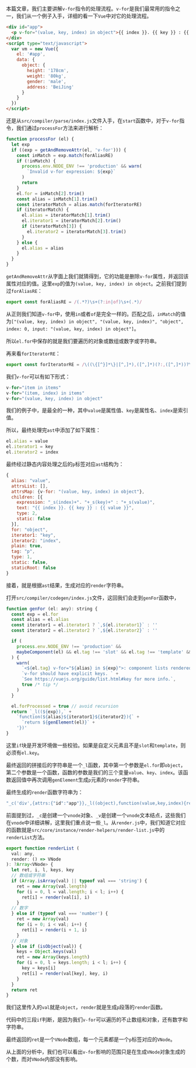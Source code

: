 本篇文章，我们主要讲解`v-for`指令的处理流程。`v-for`是我们最常用的指令之一，我们从一个例子入手，详细的看一下`Vue`中对它的处理流程。

```HTML
<div id="app">
  <p v-for="(value, key, index) in object">{{ index }}. {{ key }} : {{ value }}</p>
</div>
<script type="text/javascript">
  var vm = new Vue({
    el: '#app',
    data: {
      object: {
        height: '178cm',
        weight: '80kg',
        gender: 'male',
        address: 'BeiJing'
      }
    }
  })
</script>
```

还是从`src/compiler/parse/index.js`文件入手，在`start`函数中，对于`v-for`指令，我们通过`processFor`方法来进行解析：

```JavaScript
function processFor (el) {
  let exp
  if ((exp = getAndRemoveAttr(el, 'v-for'))) {
    const inMatch = exp.match(forAliasRE)
    if (!inMatch) {
      process.env.NODE_ENV !== 'production' && warn(
        `Invalid v-for expression: ${exp}`
      )
      return
    }
    el.for = inMatch[2].trim()
    const alias = inMatch[1].trim()
    const iteratorMatch = alias.match(forIteratorRE)
    if (iteratorMatch) {
      el.alias = iteratorMatch[1].trim()
      el.iterator1 = iteratorMatch[2].trim()
      if (iteratorMatch[3]) {
        el.iterator2 = iteratorMatch[3].trim()
      }
    } else {
      el.alias = alias
    }
  }
}
```

`getAndRemoveAttr`从字面上我们就猜得到，它的功能是删除`v-for`属性，并返回该属性对应的值。这里`exp`的值为`(value, key, index) in object`。之前我们提到过`forAliasRE`：

```JavaScript
export const forAliasRE = /(.*?)\s+(?:in|of)\s+(.*)/
```

从正则我们知道`v-for`中，使用`in`或者`of`是完全一样的。匹配之后，`inMatch`的值为`["(value, key, index) in object", "(value, key, index)", "object", index: 0, input: "(value, key, index) in object"]`。

所以`el.for`中保存的就是我们要遍历的对象或数组或数字或字符串。

再来看`forIteratorRE`：

```JavaScript
export const forIteratorRE = /\((\{[^}]*\}|[^,]*),([^,]*)(?:,([^,]*))?\)/
```

我们`v-for`可以有如下形式：

```JavaScript
v-for="item in items"
v-for="(item, index) in items"
v-for="(value, key, index) in object"
```

我们的例子中，是最全的一种，其中`value`是属性值、`key`是属性名、`index`是索引值。

所以，最终处理完`ast`中添加了如下属性：

```JavaScript
el.alias = value
el.iterator1 = key
el.iterator2 = index
```

最终经过静态内容处理之后的`p`标签对应`ast`结构为：

```JavaScript
{
  alias: "value",
  attrsList: [],
  attrsMap: {v-for: "(value, key, index) in object"},
  children: [{
    expression: "_s(index)+". "+_s(key)+" : "+_s(value)",
    text: "{{ index }}. {{ key }} : {{ value }}",
    type: 2,
    static: false
  }],
  for: "object",
  iterator1: "key",
  iterator2: "index",
  plain: true,
  tag: "p",
  type: 1,
  static: false,
  staticRoot: false
}
```

接着，就是根据`ast`结果，生成对应的`render`字符串。

打开`src/compiler/codegen/index.js`文件，这回我们会走到`genFor`函数中，

```JavaScript
function genFor (el: any): string {
  const exp = el.for
  const alias = el.alias
  const iterator1 = el.iterator1 ? `,${el.iterator1}` : ''
  const iterator2 = el.iterator2 ? `,${el.iterator2}` : ''

  if (
    process.env.NODE_ENV !== 'production' &&
    maybeComponent(el) && el.tag !== 'slot' && el.tag !== 'template' && !el.key
  ) {
    warn(
      `<${el.tag} v-for="${alias} in ${exp}">: component lists rendered with ` +
      `v-for should have explicit keys. ` +
      `See https://vuejs.org/guide/list.html#key for more info.`,
      true /* tip */
    )
  }

  el.forProcessed = true // avoid recursion
  return `_l((${exp}),` +
    `function(${alias}${iterator1}${iterator2}){` +
      `return ${genElement(el)}` +
    '})'
}
```

这里`if`块是开发环境做一些校验。如果是自定义元素且不是`slot`和`template`，则必须有`el.key`。

最终返回的拼接后的字符串是一个`_l`函数，其中第一个参数是`el.for`即`object`，第二个参数是一个函数，函数的参数是我们的三个变量`value`、`key`、`index`。该函数返回值中再次调用`genElement`生成`p`元素的`render`字符串。

最终生成的`render`函数字符串为：

```JavaScript
"_c('div',{attrs:{"id":"app"}},_l((object),function(value,key,index){return _c('p',[_v(_s(index)+". "+_s(key)+" : "+_s(value))])}))"
```

前面提到过，`_c`是创建一个`vnode`对象、`_v`是创建一个`vnode`文本结点，这些我们在`vnode`中详细讲解，这里我们重点说一些`_l`。从`render.js`中，我们知道它对应的函数就是`src/core/instance/render-helpers/render-list.js`中的`renderList`方法。

```JavaScript
export function renderList (
  val: any,
  render: () => VNode
): ?Array<VNode> {
  let ret, i, l, keys, key
  // 数组或字符串
  if (Array.isArray(val) || typeof val === 'string') {
    ret = new Array(val.length)
    for (i = 0, l = val.length; i < l; i++) {
      ret[i] = render(val[i], i)
    }
  // 数字
  } else if (typeof val === 'number') {
    ret = new Array(val)
    for (i = 0; i < val; i++) {
      ret[i] = render(i + 1, i)
    }
  // 对象
  } else if (isObject(val)) {
    keys = Object.keys(val)
    ret = new Array(keys.length)
    for (i = 0, l = keys.length; i < l; i++) {
      key = keys[i]
      ret[i] = render(val[key], key, i)
    }
  }
  return ret
}
```
我们这里传入的`val`就是`object`，`render`就是生成`p`段落的`render`函数。

代码中的三段`if`判断，是因为我们`v-for`可以遍历的不止数组和对象，还有数字和字符串。

最终返回的`ret`是一个`VNode`数组，每一个元素都是一个`p`标签对应的`VNode`。

从上面的分析中，我们也可以看出`v-for`影响的范围只是在生成`VNode`对象生成的个数，而对`VNode`内部没有影响。